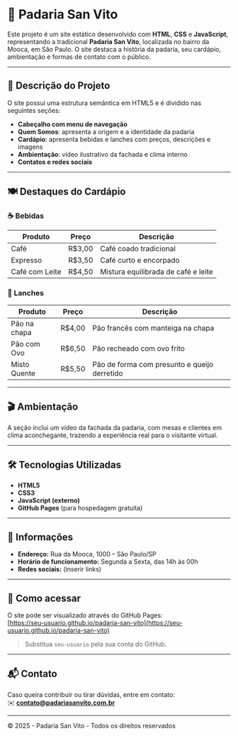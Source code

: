 # 🥖 Padaria San Vito

Este projeto é um site estático desenvolvido com **HTML**, **CSS** e **JavaScript**, representando a tradicional **Padaria San Vito**, localizada no bairro da Mooca, em São Paulo. O site destaca a história da padaria, seu cardápio, ambientação e formas de contato com o público.

---

## 📄 Descrição do Projeto

O site possui uma estrutura semântica em HTML5 e é dividido nas seguintes seções:

- **Cabeçalho com menu de navegação**
- **Quem Somos**: apresenta a origem e a identidade da padaria
- **Cardápio**: apresenta bebidas e lanches com preços, descrições e imagens
- **Ambientação**: vídeo ilustrativo da fachada e clima interno
- **Contatos e redes sociais**

---

## 🍽️ Destaques do Cardápio

### ☕ Bebidas
| Produto         | Preço  | Descrição                                |
|-----------------|--------|-------------------------------------------|
| Café            | R$3,00 | Café coado tradicional                    |
| Expresso        | R$3,50 | Café curto e encorpado                    |
| Café com Leite  | R$4,50 | Mistura equilibrada de café e leite      |

### 🥪 Lanches
| Produto         | Preço  | Descrição                                       |
|-----------------|--------|--------------------------------------------------|
| Pão na chapa    | R$4,00 | Pão francês com manteiga na chapa               |
| Pão com Ovo     | R$6,50 | Pão recheado com ovo frito                      |
| Misto Quente    | R$5,50 | Pão de forma com presunto e queijo derretido    |

---

## 🎬 Ambientação

A seção inclui um vídeo da fachada da padaria, com mesas e clientes em clima aconchegante, trazendo a experiência real para o visitante virtual.

---

## 🛠️ Tecnologias Utilizadas

- **HTML5**  
- **CSS3**  
- **JavaScript (externo)**  
- **GitHub Pages** (para hospedagem gratuita)

---

## 📍 Informações

- **Endereço:** Rua da Mooca, 1000 – São Paulo/SP  
- **Horário de funcionamento:** Segunda a Sexta, das 14h às 00h  
- **Redes sociais:** (inserir links)

---

## 🚀 Como acessar

O site pode ser visualizado através do GitHub Pages:  
[https://seu-usuario.github.io/padaria-san-vito](https://seu-usuario.github.io/padaria-san-vito)

> Substitua `seu-usuario` pela sua conta do GitHub.

---

## 📬 Contato

Caso queira contribuir ou tirar dúvidas, entre em contato:  
✉️ **contato@padariasanvito.com.br**

---

© 2025 - Padaria San Vito - Todos os direitos reservados
